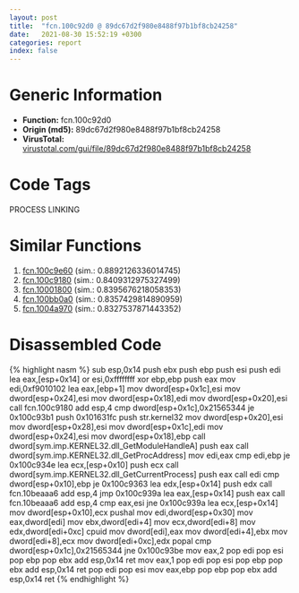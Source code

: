 ```yaml
---
layout: post
title:  "fcn.100c92d0 @ 89dc67d2f980e8488f97b1bf8cb24258"
date:   2021-08-30 15:52:19 +0300
categories: report
index: false
---
```


# Generic Information
- **Function:** fcn.100c92d0
- **Origin (md5):** 89dc67d2f980e8488f97b1bf8cb24258
- **VirusTotal:** [virustotal.com/gui/file/89dc67d2f980e8488f97b1bf8cb24258][virustotal_ref]

# Code Tags
<span class="tag" id="PROCESS">PROCESS</span>
<span class="tag" id="LINKING">LINKING</span>


# Similar Functions

1. [fcn.100c9e60][similar_1_ref] (sim.: 0.8892126336014745)
2. [fcn.100c9180][similar_2_ref] (sim.: 0.8409312975327499)
3. [fcn.10001800][similar_3_ref] (sim.: 0.8395676218058353)
4. [fcn.100bb0a0][similar_4_ref] (sim.: 0.8357429814890959)
5. [fcn.1004a970][similar_5_ref] (sim.: 0.8327537871443352)


# Disassembled Code

{% highlight nasm %}
sub esp,0x14
push ebx
push ebp
push esi
push edi
lea eax,[esp+0x14]
or esi,0xffffffff
xor ebp,ebp
push eax
mov edi,0xf9010102
lea eax,[ebp+1]
mov dword[esp+0x1c],esi
mov dword[esp+0x24],esi
mov dword[esp+0x18],edi
mov dword[esp+0x20],esi
call fcn.100c9180
add esp,4
cmp dword[esp+0x1c],0x21565344
je 0x100c93b1
push 0x101631fc
push str.kernel32
mov dword[esp+0x20],esi
mov dword[esp+0x28],esi
mov dword[esp+0x1c],edi
mov dword[esp+0x24],esi
mov dword[esp+0x18],ebp
call dword[sym.imp.KERNEL32.dll_GetModuleHandleA]
push eax
call dword[sym.imp.KERNEL32.dll_GetProcAddress]
mov edi,eax
cmp edi,ebp
je 0x100c934e
lea ecx,[esp+0x10]
push ecx
call dword[sym.imp.KERNEL32.dll_GetCurrentProcess]
push eax
call edi
cmp dword[esp+0x10],ebp
je 0x100c9363
lea edx,[esp+0x14]
push edx
call fcn.10beaaa6
add esp,4
jmp 0x100c939a
lea eax,[esp+0x14]
push eax
call fcn.10beaaa6
add esp,4
cmp eax,esi
jne 0x100c939a
lea ecx,[esp+0x14]
mov dword[esp+0x10],ecx
pushal 
mov edi,dword[esp+0x30]
mov eax,dword[edi]
mov ebx,dword[edi+4]
mov ecx,dword[edi+8]
mov edx,dword[edi+0xc]
cpuid 
mov dword[edi],eax
mov dword[edi+4],ebx
mov dword[edi+8],ecx
mov dword[edi+0xc],edx
popal 
cmp dword[esp+0x1c],0x21565344
jne 0x100c93be
mov eax,2
pop edi
pop esi
pop ebp
pop ebx
add esp,0x14
ret 
mov eax,1
pop edi
pop esi
pop ebp
pop ebx
add esp,0x14
ret 
pop edi
pop esi
mov eax,ebp
pop ebp
pop ebx
add esp,0x14
ret 
{% endhighlight %}


[similar_1_ref]: /report/fcn.100c9e60@89dc67d2f980e8488f97b1bf8cb24258
[similar_2_ref]: /report/fcn.100c9180@89dc67d2f980e8488f97b1bf8cb24258
[similar_3_ref]: /report/fcn.10001800@a0ac129ff3ea4c0dfa9529c259a9502c
[similar_4_ref]: /report/fcn.100bb0a0@89dc67d2f980e8488f97b1bf8cb24258
[similar_5_ref]: /report/fcn.1004a970@2585b133c2e70968905cce13b1fc2654
[virustotal_ref]: https://www.virustotal.com/gui/file/89dc67d2f980e8488f97b1bf8cb24258